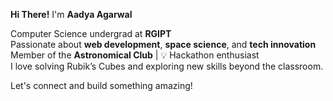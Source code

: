 **Hi There!** I'm **Aadya Agarwal**

Computer Science undergrad at **RGIPT**  
Passionate about **web development**, **space science**, and **tech innovation**  
Member of the **Astronomical Club** | 💡 Hackathon enthusiast  
I love solving Rubik’s Cubes and exploring new skills beyond the classroom.

Let's connect and build something amazing!

